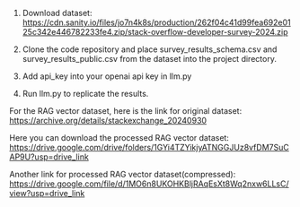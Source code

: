 1. Download dataset: https://cdn.sanity.io/files/jo7n4k8s/production/262f04c41d99fea692e0125c342e446782233fe4.zip/stack-overflow-developer-survey-2024.zip

2. Clone the code repository and place survey_results_schema.csv and survey_results_public.csv from the dataset into the project directory.

3. Add api_key into your openai api key in llm.py

4. Run llm.py to replicate the results.

For the RAG vector dataset, here is the link for original dataset: https://archive.org/details/stackexchange_20240930

Here you can download the processed RAG vector dataset: https://drive.google.com/drive/folders/1GYi4TZYikjyATNGGJUz8vfDM7SuCAP9U?usp=drive_link

Another link for processed RAG vector dataset(compressed): https://drive.google.com/file/d/1MO6n8UKOHKBljRAqEsXt8Wq2nxw6LLsC/view?usp=drive_link